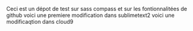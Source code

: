 Ceci est un dépot de test sur sass compass et sur les fontionnalitées de github
voici une premiere modification dans sublimetext2
voici une modificaqtion dans cloud9